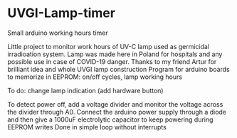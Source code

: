 # UVGI-Lamp-timer
Small arduino working hours timer 

Little project to monitor work hours of UV-C lamp used as germicidal irradioation system. 
Lamp was made here in Poland for hospitals and any possible use in case of COVID-19 danger.
Thanks to my friend Artur for brilliant idea and whole UVGI lamp construction
Program for arduino boards to memorize in EEPROM: on/off cycles, lamp working hours
 
To do: change lamp indication (add hardware button) 

To detect power off, add a voltage divider and monitor the voltage across the divider through A0. Connect the arduino power supply through a diode and then give a 1000uF electrolytic capacitor to keep powering during EEPROM writes
Done in simple loop without interrupts
